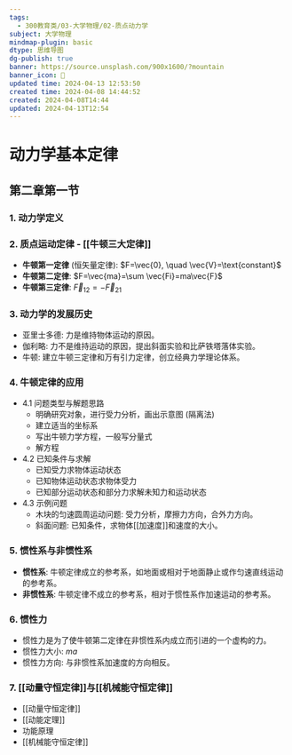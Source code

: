 ```yaml
---
tags:
  - 300教育类/03-大学物理/02-质点动力学
subject: 大学物理
mindmap-plugin: basic
dtype: 思维导图
dg-publish: true
banner: https://source.unsplash.com/900x1600/?mountain
banner_icon: 👾
updated time: 2024-04-13 12:53:50
created time: 2024-04-08 14:44:52
created: 2024-04-08T14:44
updated: 2024-04-13T12:54
---
```


# 动力学基本定律

## 第二章第一节

### 1. 动力学定义

### 2. 质点运动定律 - [[牛顿三大定律]]
- **牛顿第一定律** (恒矢量定律): $F=\vec{0}, \quad \vec{V}=\text{constant}$
- **牛顿第二定律**: $F=\vec{ma}=\sum \vec{Fi}=ma\vec{F}$
- **牛顿第三定律**: $\vec{F}_{12}=-\vec{F}_{21}$

### 3. 动力学的发展历史
- 亚里士多德: 力是维持物体运动的原因。
- 伽利略: 力不是维持运动的原因，提出斜面实验和比萨铁塔落体实验。
- 牛顿: 建立牛顿三定律和万有引力定律，创立经典力学理论体系。

### 4. 牛顿定律的应用
- 4.1 问题类型与解题思路
    - 明确研究对象，进行受力分析，画出示意图 (隔离法)
    - 建立适当的坐标系
    - 写出牛顿力学方程，一般写分量式
    - 解方程
- 4.2 已知条件与求解
    - 已知受力求物体运动状态
    - 已知物体运动状态求物体受力
    - 已知部分运动状态和部分力求解未知力和运动状态
- 4.3 示例问题
    - 木块的匀速圆周运动问题: 受力分析，摩擦力方向，合外力方向。
    - 斜面问题: 已知条件，求物体[[加速度]]和速度的大小。

### 5. 惯性系与非惯性系
- **惯性系**: 牛顿定律成立的参考系，如地面或相对于地面静止或作匀速直线运动的参考系。
- **非惯性系**: 牛顿定律不成立的参考系，相对于惯性系作加速运动的参考系。

### 6. 惯性力
- 惯性力是为了使牛顿第二定律在非惯性系内成立而引进的一个虚构的力。
- 惯性力大小: $ma$
- 惯性力方向: 与非惯性系加速度的方向相反。

### 7. [[动量守恒定律]]与[[机械能守恒定律]]
- [[动量守恒定律]]
- [[动能定理]]
- 功能原理
- [[机械能守恒定律]]